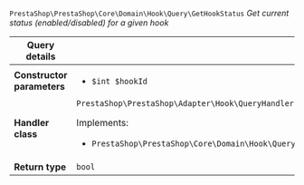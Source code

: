 `PrestaShop\PrestaShop\Core\Domain\Hook\Query\GetHookStatus`
_Get current status (enabled/disabled) for a given hook_

| Query details              |    |
| -------------------------- | -- |
| **Constructor parameters** | <ul> <li>`$int $hookId`</li> </ul> |
| **Handler class**          | `PrestaShop\PrestaShop\Adapter\Hook\QueryHandler\GetHookStatusHandler`  <p> Implements: </p> <ul>  <li>`PrestaShop\PrestaShop\Core\Domain\Hook\QueryHandler\GetHookStatusHandlerInterface`</li>  |
| **Return type** |  `bool`  |
